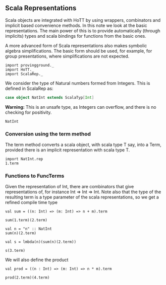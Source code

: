
## Scala Representations

Scala objects are integrated with HoTT by using wrappers, combinators and implicit based convenience methods. In this note we look at the basic representations. The main power of this is to provide automatically (through implicits) types and scala bindings for functions from the basic ones.

A more advanced form of Scala representations also makes symbolic algebra simplifications. The basic form should be used, for example, for group presentations, where simplifications are not expected.





```tut
import provingground._
import HoTT._
import ScalaRep._
```

We consider the type of Natural numbers formed from Integers. This is defined in ScalaRep as:

```scala
case object NatInt extends ScalaTyp[Int]
```

**Warning:** This is an unsafe type, as Integers can overflow, and there is no checking for positivity.


```tut
NatInt
```

### Conversion using the term method

The term method converts a scala object, with scala type T say, into a Term, provided there is an implicit representation with scala type T.


```tut
import NatInt.rep
1.term
```

### Functions to FuncTerms

Given the representation of Int, there are combinators that give representations of, for instance Int => Int => Int. Note also that the type of the resulting term is a type parameter of the scala representations, so we get a refined compile time type


```tut
val sum = ((n: Int) => (m: Int) => n + m).term
```


```tut
sum(1.term)(2.term)
```


```tut
val n = "n" :: NatInt
sum(n)(2.term)
```


```tut
val s = lmbda(n)(sum(n)(2.term))
```


```tut
s(3.term)
```

We will also define the product


```tut
val prod = ((n : Int) => (m: Int) => n * m).term
```


```tut
prod(2.term)(4.term)
```


```tut

```
